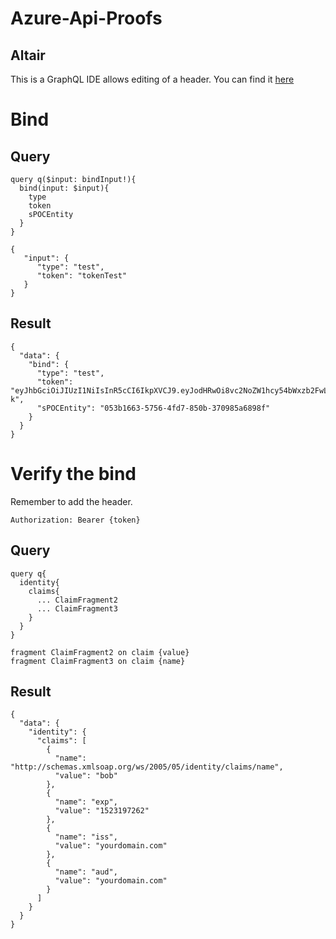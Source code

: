 # Azure-Api-Proofs

## Altair
This is a GraphQL IDE allows editing of a header.  You can find it [here](https://chrome.google.com/webstore/detail/altair-graphql-client/flnheeellpciglgpaodhkhmapeljopja?hl=en)  


# Bind 

## Query
```
query q($input: bindInput!){
  bind(input: $input){
    type
    token
    sPOCEntity
  }
}
```
```
{
   "input": {
      "type": "test",
      "token": "tokenTest"
   }
}

```
## Result  
```
{
  "data": {
    "bind": {
      "type": "test",
      "token": "eyJhbGciOiJIUzI1NiIsInR5cCI6IkpXVCJ9.eyJodHRwOi8vc2NoZW1hcy54bWxzb2FwLm9yZy93cy8yMDA1LzA1L2lkZW50aXR5L2NsYWltcy9uYW1lIjoiYm9iIiwiZXhwIjoxNTIzMTkxNjQzLCJpc3MiOiJ5b3VyZG9tYWluLmNvbSIsImF1ZCI6InlvdXJkb21haW4uY29tIn0.nXyqQ32vVhrPpYFfTUuNOg93cGxpSkQYk1_P0erOM-k",
      "sPOCEntity": "053b1663-5756-4fd7-850b-370985a6898f"
    }
  }
}
```

# Verify the bind  
Remember to add the header.
```
Authorization: Bearer {token}
```
## Query
```
query q{
  identity{
    claims{
      ... ClaimFragment2
      ... ClaimFragment3
    }
  }
}

fragment ClaimFragment2 on claim {value}
fragment ClaimFragment3 on claim {name}
```

## Result  
```
{
  "data": {
    "identity": {
      "claims": [
        {
          "name": "http://schemas.xmlsoap.org/ws/2005/05/identity/claims/name",
          "value": "bob"
        },
        {
          "name": "exp",
          "value": "1523197262"
        },
        {
          "name": "iss",
          "value": "yourdomain.com"
        },
        {
          "name": "aud",
          "value": "yourdomain.com"
        }
      ]
    }
  }
}
```
